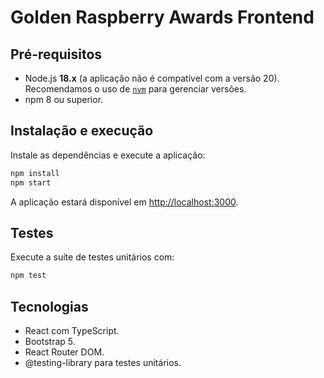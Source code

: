 # Golden Raspberry Awards Frontend

## Pré-requisitos

- Node.js **18.x** (a aplicação não é compatível com a versão 20). Recomendamos o uso de [`nvm`](https://github.com/nvm-sh/nvm) para gerenciar versões.
- npm 8 ou superior.

## Instalação e execução

Instale as dependências e execute a aplicação:

```bash
npm install
npm start
```

A aplicação estará disponível em [http://localhost:3000](http://localhost:3000).

## Testes

Execute a suíte de testes unitários com:

```bash
npm test
```

## Tecnologias

- React com TypeScript.
- Bootstrap 5.
- React Router DOM.
- @testing-library para testes unitários.
